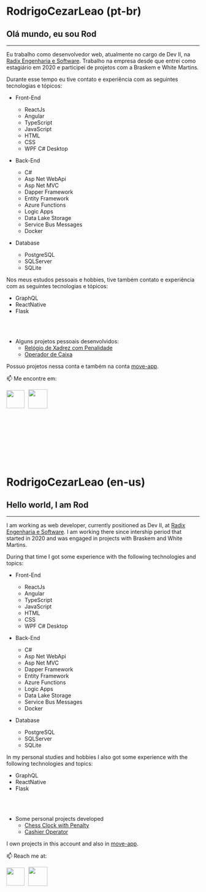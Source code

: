 # RodrigoCezarLeao (pt-br)

## Olá mundo, eu sou Rod

<hr/>

Eu trabalho como desenvolvedor web, atualmente no cargo de Dev II, na [Radix Engenharia e Software](https://www.radixeng.com.br/). Trabalho na empresa desde que entrei como estagiário em 2020 e participei de projetos com a Braskem e White Martins.

Durante esse tempo eu tive contato e experiência com as seguintes tecnologias e tópicos:

- Front-End
    - ReactJs
    - Angular
    - TypeScript
    - JavaScript
    - HTML
    - CSS
    - WPF C# Desktop    

- Back-End
    - C#
    - Asp Net WebApi
    - Asp Net MVC
    - Dapper Framework
    - Entity Framework
    - Azure Functions
    - Logic Apps
    - Data Lake Storage
    - Service Bus Messages
    - Docker

- Database
    - PostgreSQL
    - SQLServer
    - SQLite

Nos meus estudos pessoais e hobbies, tive também contato e experiência com as seguintes tecnologias e tópicos:
- GraphQL
- ReactNative
- Flask

<br/>
<br/>

- Alguns projetos pessoais desenvolvidos:
  - <a href="https://rodrigocezarleao.github.io/chess-clock-penalty/" target="_blank">Relógio de Xadrez com Penalidade</a>
  - <a href="https://rodrigocezarleao.github.io/cashier/" target="_blank">Operador de Caixa</a>

Possuo projetos nessa conta e também na conta [move-app](https://github.com/move-app).

📫 Me encontre em:
<div style="display: flex; align-items: center">
<a href="https://www.linkedin.com/in/rodrigocezarleao/"><img src="https://cdn-icons-png.flaticon.com/512/174/174857.png" style="width:47px; height: 47px; margin-right: 10px" /></a>
<a href="https://www.instagram.com/rodrigocezarleao/"><img src="https://brunopalmahidroponia.com.br/wp-content/uploads/2020/07/logo-instagram-png-fundo-transparente.png" style="width:50px; height: 50px" /></a>
</div>

<br/>
<br/>
<br/>
<br/>
<br/>
<br/>
<br/>
<br/>


# RodrigoCezarLeao (en-us)

## Hello world, I am Rod

<hr/>

I am working as web developer, currently positioned as Dev II, at [Radix Engenharia e Software](https://www.radixeng.com.br/). I am working there since intership period that started in 2020 and was engaged in projects with Braskem and White Martins.

During that time I got some experience with the following technologies and topics:

- Front-End
    - ReactJs
    - Angular
    - TypeScript
    - JavaScript
    - HTML
    - CSS
    - WPF C# Desktop    

- Back-End
    - C#
    - Asp Net WebApi
    - Asp Net MVC
    - Dapper Framework
    - Entity Framework
    - Azure Functions
    - Logic Apps
    - Data Lake Storage
    - Service Bus Messages
    - Docker

- Database
    - PostgreSQL
    - SQLServer
    - SQLite

In my personal studies and hobbies I also got some experience with the following technologies and topics:
- GraphQL
- ReactNative
- Flask

<br/>
<br/>

- Some personal projects developed
  - <a href="https://rodrigocezarleao.github.io/chess-clock-penalty/" target="_blank">Chess Clock with Penalty</a>
  - <a href="https://rodrigocezarleao.github.io/cashier/" target="_blank">Cashier Operator</a>


I own projects in this account and also in [move-app](https://github.com/move-app).

📫 Reach me at:
<div style="display: flex; align-items: center">
<a href="https://www.linkedin.com/in/rodrigocezarleao/"><img src="https://cdn-icons-png.flaticon.com/512/174/174857.png" style="width:47px; height: 47px; margin-right: 10px" /></a>
<a href="https://www.instagram.com/rodrigocezarleao/"><img src="https://brunopalmahidroponia.com.br/wp-content/uploads/2020/07/logo-instagram-png-fundo-transparente.png" style="width:50px; height: 50px" /></a>
</div>



